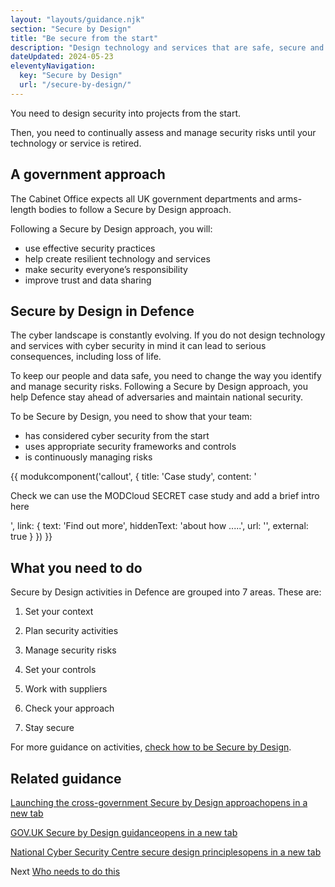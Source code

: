 ```yaml
---
layout: "layouts/guidance.njk"
section: "Secure by Design"
title: "Be secure from the start"
description: "Design technology and services that are safe, secure and resilient to cyber attack."
dateUpdated: 2024-05-23
eleventyNavigation:
  key: "Secure by Design"
  url: "/secure-by-design/"
---
```


You need to design security into projects from the start. 

Then, you need to continually assess and manage security risks until your technology or service is retired.  

## A government approach

The Cabinet Office expects all UK government departments and arms-length bodies to follow a Secure by Design approach. 

Following a Secure by Design approach, you will: 

- use effective security practices 
- help create resilient technology and services
- make security everyone’s responsibility
- improve trust and data sharing

## Secure by Design in Defence

The cyber landscape is constantly evolving. If you do not design technology and services with cyber security in mind it can lead to serious consequences, including loss of life.

To keep our people and data safe, you need to change the way you identify and manage security risks. Following a Secure by Design approach, you help Defence stay ahead of adversaries and maintain national security.

To be Secure by Design, you need to show that your team:

- has considered cyber security from the start
- uses appropriate security frameworks and controls
- is continuously managing risks

{{ modukcomponent('callout', {
  title: 'Case study',
  content: '<p>Check we can use the MODCloud SECRET case study and add a brief intro here</p>',
  link: {
    text: 'Find out more',
    hiddenText: 'about how .....',
    url: '',
    external: true
  }
}) }}

## What you need to do

Secure by Design activities in Defence are grouped into 7 areas. These are:

1. Set your context
<!-- Define how your technology or service uses Defence data and how much risk it carries. -->

2. Plan security activities
<!-- Manage stakeholders, agree a suitable way to assess risk and select a control framework. -->

3. Manage security risks
<!-- Continuously manage risk and use existing tools for regular self assessments. -->

4. Set your controls
<!-- Use existing tools to design and implement ways to address security risks. -->

5. Work with suppliers
<!-- Identify security risks when buying products and services and address them in contracts. -->

6. Check your approach
<!-- Test that your activities and controls are working and correct any vulnerabilities. -->

7. Stay secure
<!-- Keep assessing security risks against functional changes and external threats. -->

For more guidance on activities, [check how to be Secure by Design]().


## Related guidance

<p class="govuk-body"><a href="https://cddo.blog.gov.uk/2023/12/20/deputy-prime-minister-announces-launch-of-cross-government-secure-by-design-approach/" target="_blank">Launching the cross-government Secure by Design approach<span class="govuk-visually-hidden">opens in a new tab</span></a></p> 
        
<p class="govuk-body"><a href="https://www.security.gov.uk/guidance/secure-by-design/" target="_blank">GOV.UK Secure by Design guidance<span class="govuk-visually-hidden">opens in a new tab</span></a></p>
        
<p class="govuk-body"><a href="https://www.ncsc.gov.uk/collection/cyber-security-design-principles" target="_blank">National Cyber Security Centre secure design principles<span class="govuk-visually-hidden">opens in a new tab</span></a></p>  

Next
[Who needs to do this]()
